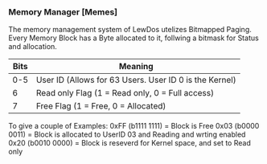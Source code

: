 

### Memory Manager [Memes]
The memory management system of LewDos utelizes Bitmapped Paging. Every Memory Block has a Byte allocated to it, follwing a bitmask for Status and allocation.

| Bits | Meaning                                                |
| ---- | ------------------------------------------------------ |
| 0-5  | User ID (Allows for 63 Users. User ID 0 is the Kernel) |
| 6    | Read only Flag (1 = Read only, 0 = Full access)        |
| 7    | Free Flag (1 = Free, 0 = Allocated)                    |
To give a couple of Examples:
0xFF (b1111 1111) = Block is Free
0x03 (b0000 0011) = Block is allocated to UserID 03 and Reading and wrting enabled
0x20 (b0010 0000) = Block is reseverd for Kernel space, and set to Read only